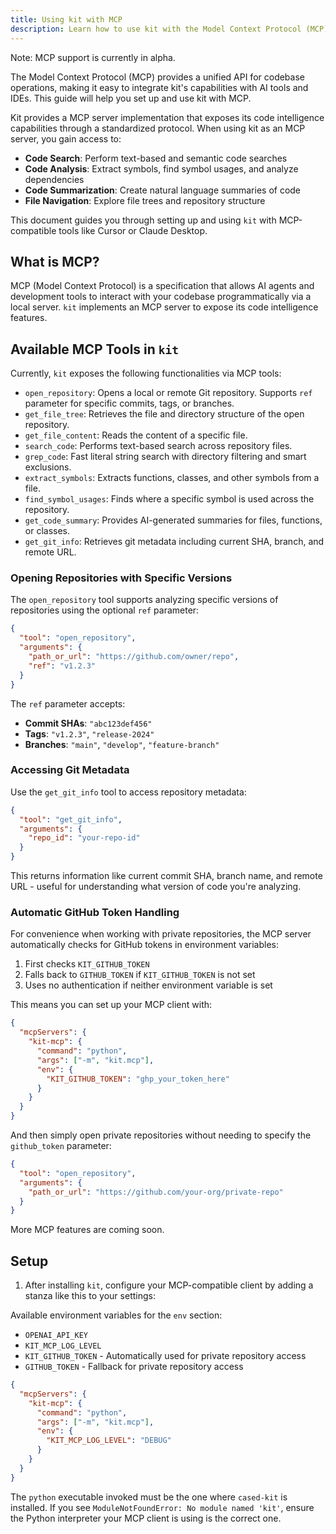 ```yaml
---
title: Using kit with MCP
description: Learn how to use kit with the Model Context Protocol (MCP) for AI-powered code understanding
---
```


Note: MCP support is currently in alpha.

The Model Context Protocol (MCP) provides a unified API for codebase operations, making it easy to integrate kit's capabilities with AI tools and IDEs. This guide will help you set up and use kit with MCP.

Kit provides a MCP server implementation that exposes its code intelligence capabilities through a standardized protocol. When using kit as an MCP server, you gain access to:

- **Code Search**: Perform text-based and semantic code searches
- **Code Analysis**: Extract symbols, find symbol usages, and analyze dependencies
- **Code Summarization**: Create natural language summaries of code
- **File Navigation**: Explore file trees and repository structure

This document guides you through setting up and using `kit` with MCP-compatible tools like Cursor or Claude Desktop.

## What is MCP?

MCP (Model Context Protocol) is a specification that allows AI agents and development tools to interact with your codebase programmatically via a local server. `kit` implements an MCP server to expose its code intelligence features.

## Available MCP Tools in `kit`

Currently, `kit` exposes the following functionalities via MCP tools:

*   `open_repository`: Opens a local or remote Git repository. Supports `ref` parameter for specific commits, tags, or branches.
*   `get_file_tree`: Retrieves the file and directory structure of the open repository.
*   `get_file_content`: Reads the content of a specific file.
*   `search_code`: Performs text-based search across repository files.
*   `grep_code`: Fast literal string search with directory filtering and smart exclusions.
*   `extract_symbols`: Extracts functions, classes, and other symbols from a file.
*   `find_symbol_usages`: Finds where a specific symbol is used across the repository.
*   `get_code_summary`: Provides AI-generated summaries for files, functions, or classes.
*   `get_git_info`: Retrieves git metadata including current SHA, branch, and remote URL.

### Opening Repositories with Specific Versions

The `open_repository` tool supports analyzing specific versions of repositories using the optional `ref` parameter:

```json
{
  "tool": "open_repository",
  "arguments": {
    "path_or_url": "https://github.com/owner/repo",
    "ref": "v1.2.3"
  }
}
```

The `ref` parameter accepts:
- **Commit SHAs**: `"abc123def456"`
- **Tags**: `"v1.2.3"`, `"release-2024"`
- **Branches**: `"main"`, `"develop"`, `"feature-branch"`

### Accessing Git Metadata

Use the `get_git_info` tool to access repository metadata:

```json
{
  "tool": "get_git_info",
  "arguments": {
    "repo_id": "your-repo-id"
  }
}
```

This returns information like current commit SHA, branch name, and remote URL - useful for understanding what version of code you're analyzing.

### Automatic GitHub Token Handling

For convenience when working with private repositories, the MCP server automatically checks for GitHub tokens in environment variables:

1. First checks `KIT_GITHUB_TOKEN`
2. Falls back to `GITHUB_TOKEN` if `KIT_GITHUB_TOKEN` is not set  
3. Uses no authentication if neither environment variable is set

This means you can set up your MCP client with:

```json
{
  "mcpServers": {
    "kit-mcp": {
      "command": "python",
      "args": ["-m", "kit.mcp"],
      "env": {
        "KIT_GITHUB_TOKEN": "ghp_your_token_here"
      }
    }
  }
}
```

And then simply open private repositories without needing to specify the `github_token` parameter:

```json
{
  "tool": "open_repository", 
  "arguments": {
    "path_or_url": "https://github.com/your-org/private-repo"
  }
}
```

More MCP features are coming soon.

## Setup

1. After installing `kit`, configure your MCP-compatible client by adding a stanza like this to your settings:

Available environment variables for the `env` section:
- `OPENAI_API_KEY`
- `KIT_MCP_LOG_LEVEL`
- `KIT_GITHUB_TOKEN` - Automatically used for private repository access
- `GITHUB_TOKEN` - Fallback for private repository access

```json
{
  "mcpServers": {
    "kit-mcp": {
      "command": "python",
      "args": ["-m", "kit.mcp"],
      "env": {
        "KIT_MCP_LOG_LEVEL": "DEBUG"
      }
    }
  }
}
```

The `python` executable invoked must be the one where `cased-kit` is installed.
If you see `ModuleNotFoundError: No module named 'kit'`, ensure the Python
interpreter your MCP client is using is the correct one.